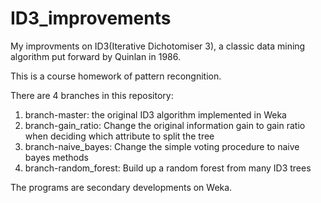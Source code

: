 # ID3_improvements
My improvments on ID3(Iterative Dichotomiser 3), a classic data mining algorithm put forward by Quinlan in 1986. 

This is a course homework of pattern recongnition.

There are 4 branches in this repository:

1. branch-master: the original ID3 algorithm implemented in Weka
2. branch-gain_ratio: Change the original information gain to gain ratio when deciding which attribute to split the tree
3. branch-naive_bayes: Change the simple voting procedure to naive bayes methods
4. branch-random_forest: Build up a random forest from many ID3 trees

The programs are secondary developments on Weka.
